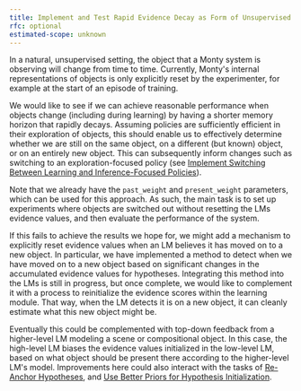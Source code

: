 ```yaml
---
title: Implement and Test Rapid Evidence Decay as Form of Unsupervised Memory Resetting
rfc: optional
estimated-scope: unknown
---
```


In a natural, unsupervised setting, the object that a Monty system is observing will change from time to time. Currently, Monty's internal representations of objects is only explicitly reset by the experimenter, for example at the start of an episode of training.

We would like to see if we can achieve reasonable performance when objects change (including during learning) by having a shorter memory horizon that rapidly decays. Assuming policies are sufficiently efficient in their exploration of objects, this should enable us to effectively determine whether we are still on the same object, on a different (but known) object, or on an entirely new object. This can subsequently inform changes such as switching to an exploration-focused policy (see [Implement Switching Between Learning and Inference-Focused Policies](../motor-system-improvements/implement-switching-between-learning-and-inference-focused-policies.md)).

Note that we already have the `past_weight` and `present_weight` parameters, which can be used for this approach. As such, the main task is to set up experiments where objects are switched out without resetting the LMs evidence values, and then evaluate the performance of the system.

If this fails to achieve the results we hope for, we might add a mechanism to explicitly reset evidence values when an LM believes it has moved on to a new object. In particular, we have implemented a method to detect when we have moved on to a new object based on significant changes in the accumulated evidence values for hypotheses. Integrating this method into the LMs is still in progress, but once complete, we would like to complement it with a process to reinitialize the evidence scores within the learning module. That way, when the LM detects it is on a new object, it can cleanly estimate what this new object might be.

Eventually this could be complemented with top-down feedback from a higher-level LM modeling a scene or compositional object. In this case, the high-level LM biases the evidence values initialized in the low-level LM, based on what object should be present there according to the higher-level LM's model. Improvements here could also interact with the tasks of [Re-Anchor Hypotheses](../learning-module-improvements/re-anchor-hypotheses.md), and [Use Better Priors for Hypothesis Initialization](../learning-module-improvements/use-better-priors-for-hypothesis-initialization.md).
